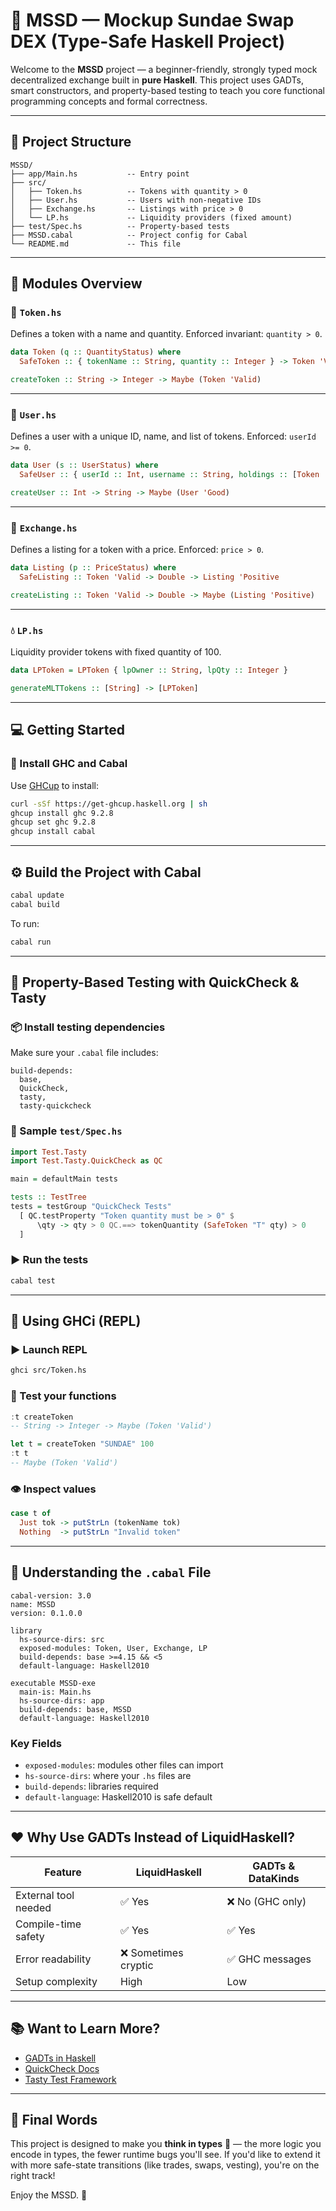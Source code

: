 
# 🍨 MSSD — Mockup Sundae Swap DEX (Type-Safe Haskell Project)

Welcome to the **MSSD** project — a beginner-friendly, strongly typed mock decentralized exchange built in **pure Haskell**. This project uses GADTs, smart constructors, and property-based testing to teach you core functional programming concepts and formal correctness.

---

## 📁 Project Structure

```
MSSD/
├── app/Main.hs           -- Entry point
├── src/
│   ├── Token.hs          -- Tokens with quantity > 0
│   ├── User.hs           -- Users with non-negative IDs
│   ├── Exchange.hs       -- Listings with price > 0
│   └── LP.hs             -- Liquidity providers (fixed amount)
├── test/Spec.hs          -- Property-based tests
├── MSSD.cabal            -- Project config for Cabal
└── README.md             -- This file
```

---

## 🧱 Modules Overview

### 🎫 `Token.hs`
Defines a token with a name and quantity. Enforced invariant: `quantity > 0`.

```haskell
data Token (q :: QuantityStatus) where
  SafeToken :: { tokenName :: String, quantity :: Integer } -> Token 'Valid

createToken :: String -> Integer -> Maybe (Token 'Valid)
```

---

### 👤 `User.hs`
Defines a user with a unique ID, name, and list of tokens. Enforced: `userId >= 0`.

```haskell
data User (s :: UserStatus) where
  SafeUser :: { userId :: Int, username :: String, holdings :: [Token 'Valid] } -> User 'Good

createUser :: Int -> String -> Maybe (User 'Good)
```

---

### 💱 `Exchange.hs`
Defines a listing for a token with a price. Enforced: `price > 0`.

```haskell
data Listing (p :: PriceStatus) where
  SafeListing :: Token 'Valid -> Double -> Listing 'Positive

createListing :: Token 'Valid -> Double -> Maybe (Listing 'Positive)
```

---

### 💧 `LP.hs`
Liquidity provider tokens with fixed quantity of 100.

```haskell
data LPToken = LPToken { lpOwner :: String, lpQty :: Integer }

generateMLTTokens :: [String] -> [LPToken]
```

---

## 💻 Getting Started

### 🔧 Install GHC and Cabal

Use [GHCup](https://www.haskell.org/ghcup/) to install:

```bash
curl -sSf https://get-ghcup.haskell.org | sh
ghcup install ghc 9.2.8
ghcup set ghc 9.2.8
ghcup install cabal
```

---

## ⚙️ Build the Project with Cabal

```bash
cabal update
cabal build
```

To run:

```bash
cabal run
```

---

## 🧪 Property-Based Testing with QuickCheck & Tasty

### 📦 Install testing dependencies

Make sure your `.cabal` file includes:

```cabal
build-depends:
  base,
  QuickCheck,
  tasty,
  tasty-quickcheck
```

### 📁 Sample `test/Spec.hs`

```haskell
import Test.Tasty
import Test.Tasty.QuickCheck as QC

main = defaultMain tests

tests :: TestTree
tests = testGroup "QuickCheck Tests"
  [ QC.testProperty "Token quantity must be > 0" $
      \qty -> qty > 0 QC.==> tokenQuantity (SafeToken "T" qty) > 0
  ]
```

### ▶️ Run the tests

```bash
cabal test
```

---

## 🧠 Using GHCi (REPL)

### ▶️ Launch REPL

```bash
ghci src/Token.hs
```

### 🧪 Test your functions

```haskell
:t createToken
-- String -> Integer -> Maybe (Token 'Valid')

let t = createToken "SUNDAE" 100
:t t
-- Maybe (Token 'Valid')
```

### 👁 Inspect values

```haskell
case t of
  Just tok -> putStrLn (tokenName tok)
  Nothing  -> putStrLn "Invalid token"
```

---

## 📄 Understanding the `.cabal` File

```cabal
cabal-version: 3.0
name: MSSD
version: 0.1.0.0

library
  hs-source-dirs: src
  exposed-modules: Token, User, Exchange, LP
  build-depends: base >=4.15 && <5
  default-language: Haskell2010

executable MSSD-exe
  main-is: Main.hs
  hs-source-dirs: app
  build-depends: base, MSSD
  default-language: Haskell2010
```

### Key Fields

- `exposed-modules`: modules other files can import
- `hs-source-dirs`: where your `.hs` files are
- `build-depends`: libraries required
- `default-language`: Haskell2010 is safe default

---

## ❤️ Why Use GADTs Instead of LiquidHaskell?

| Feature              | LiquidHaskell      | GADTs & DataKinds     |
|---------------------|--------------------|------------------------|
| External tool needed| ✅ Yes              | ❌ No (GHC only)       |
| Compile-time safety | ✅ Yes              | ✅ Yes                 |
| Error readability   | ❌ Sometimes cryptic| ✅ GHC messages         |
| Setup complexity    | High               | Low                    |

---

## 📚 Want to Learn More?

- [GADTs in Haskell](https://wiki.haskell.org/GADT)
- [QuickCheck Docs](https://hackage.haskell.org/package/QuickCheck)
- [Tasty Test Framework](https://hackage.haskell.org/package/tasty)

---

## 🙌 Final Words

This project is designed to make you **think in types** 🧠 — the more logic you encode in types, the fewer runtime bugs you'll see. If you'd like to extend it with more safe-state transitions (like trades, swaps, vesting), you're on the right track!

Enjoy the MSSD. 🍨